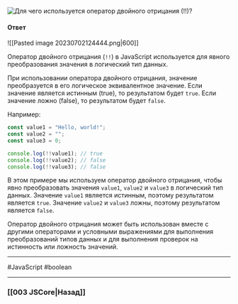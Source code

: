 ![Для чего используется оператор двойного отрицания (`!!`)?](https://youtu.be/G4iYlbilozM?t=26)

#### Ответ

![[Pasted image 20230702124444.png|600]]

Оператор двойного отрицания (`!!`) в JavaScript используется для явного преобразования значения в логический тип данных.

При использовании оператора двойного отрицания, значение преобразуется в его логическое эквивалентное значение. Если значение является истинным (true), то результатом будет `true`. Если значение ложно (false), то результатом будет `false`.

Например:

```javascript
const value1 = "Hello, world!";
const value2 = "";
const value3 = 0;

console.log(!!value1); // true
console.log(!!value2); // false
console.log(!!value3); // false
```

В этом примере мы используем оператор двойного отрицания, чтобы явно преобразовать значения `value1`, `value2` и `value3` в логический тип данных. Значение `value1` является истинным, поэтому результатом является `true`. Значение `value2` и `value3` ложны, поэтому результатом является `false`.

Оператор двойного отрицания может быть использован вместе с другими операторами и условными выражениями для выполнения преобразований типов данных и для выполнения проверок на истинность или ложность значений.

___
#JavaScript #boolean 

___

### [[003 JSCore|Назад]]
